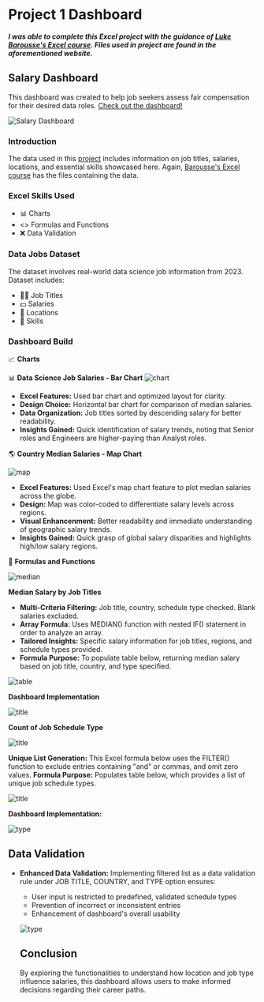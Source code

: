 # Project 1 Dashboard
***I was able to complete this Excel project with the guidance of [Luke Barousse's Excel course](https://www.lukebarousse.com/excel). Files used in project are found in the aforementioned website.***

## Salary Dashboard
This dashboard was created to help job seekers assess fair compensation for their desired data roles.
[Check out the dashboard!](Project_1_Salary_Dashboard.xlsx)

![Salary Dashboard](https://github.com/user-attachments/assets/c15b887e-6a3c-43ed-b70c-e9babfe287a3)

### Introduction
The data used in this [project](Project_1_Salary_Dashboard.xlsx) includes information on job titles, salaries, locations, and essential skills showcased here. Again, [Barousse's Excel course](https://www.lukebarousse.com/excel) has the files containing the data.

### Excel Skills Used
- 📊 Charts
- <> Formulas and Functions
- ❌ Data Validation

### Data Jobs Dataset 
The dataset involves real-world data science job information from 2023. Dataset includes:
- 👩‍💻 Job Titles
- 💵 Salaries
- 📍 Locations
- 🔧 Skills

### Dashboard Build
📈 **Charts**

📊 **Data Science Job Salaries - Bar Chart**
![chart](https://github.com/user-attachments/assets/3358a899-dbb1-453f-ba99-f674ee77471c)

- **Excel Features:** Used bar chart and optimized layout for clarity.
- **Design Choice:** Horizontal bar chart for comparison of median salaries.
- **Data Organization:** Job titles sorted by descending salary for better readability.
- **Insights Gained:** Quick identification of salary trends, noting that Senior roles and Engineers are higher-paying than Analyst roles.

🌎 **Country Median Salaries - Map Chart**

![map](https://github.com/user-attachments/assets/588e6300-63fe-491d-bcc6-b6805b43ab22)

- **Excel Features:** Used Excel's map chart feature to plot median salaries across the globe.
- **Design:** Map was color-coded to differentiate salary levels across regions.
- **Visual Enhancenment:** Better readability and immediate understanding of geographic salary trends.
- **Insights Gained:** Quick grasp of global salary disparities and highlights high/low salary regions.

🧮 **Formulas and Functions**

![median](https://github.com/user-attachments/assets/5361b49e-2b00-4bb1-a7b4-689549a1ceab)

**Median Salary by Job Titles**
- **Multi-Criteria Filtering:** Job title, country, schedule type checked. Blank salaries excluded.
- **Array Formula:** Uses MEDIAN() function with nested IF() statement in order to analyze an array.
- **Tailored Insights:** Specific salary information for job titles, regions, and schedule types provided.
- **Formula Purpose:** To populate table below, returning median salary based on job title, country, and type specified.

![table](https://github.com/user-attachments/assets/1af0d697-1d3a-4aa0-9709-1486ac266977)

**Dashboard Implementation**

![title](https://github.com/user-attachments/assets/b5868b84-742f-47b1-a200-58b24c6ca2a9)

**Count of Job Schedule Type**

![title](https://github.com/user-attachments/assets/9cbe3a72-aa09-4c6b-b326-49d94589b3c0)

**Unique List Generation:** This Excel formula below uses the FILTER() function to exclude entries containing "and" or commas, and omit zero values.
**Formula Purpose:** Populates table below, which provides a list of unique job schedule types.

![title](https://github.com/user-attachments/assets/83a555cf-2540-4ede-b219-3dd55dec3ff8)

**Dashboard Implementation:**

![type](https://github.com/user-attachments/assets/cb73edbe-158d-4b52-b10e-3cadc4beec6e)

## Data Validation

- **Enhanced Data Validation:** Implementing filtered list as a data validation rule under JOB TITLE, COUNTRY, and TYPE option ensures:
    - User input is restricted to predefined, validated schedule types
    - Prevention of incorrect or inconsistent entries
    - Enhancement of dashboard's overall usability

  ![type](https://github.com/user-attachments/assets/f0e1dae3-1c91-42f5-9e42-88897a2a4cb0)

  ## Conclusion
  By exploring the functionalities to understand how location and job type influence salaries, this dashboard allows users to make informed decisions regarding their career paths.
